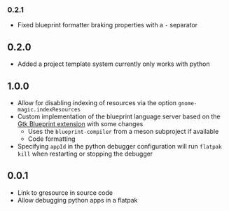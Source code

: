 
### 0.2.1
- Fixed blueprint formatter braking properties with a `-` separator

## 0.2.0
- Added a project template system currently only works with python

## 1.0.0

- Allow for disabling indexing of resources via the option `gnome-magic.indexResources`
- Custom implementation of the blueprint language server based on the [Gtk Blueprint extension](https://marketplace.visualstudio.com/items?itemName=bodil.blueprint-gtk) with some changes
    - Uses the `blueprint-compiler` from a meson subproject if available
    - Code formatting
- Specifying `appId` in the python debugger configuration will run  `flatpak kill` when restarting or stopping the debugger

## 0.0.1

- Link to gresource in source code
- Allow debugging python apps in a flatpak
